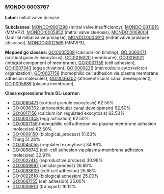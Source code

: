 
### [MONDO:0003767](http://purl.obolibrary.org/obo/MONDO_0003767)
**Label:** mitral valve disease

**Subclasses:** [MONDO:0001298](http://purl.obolibrary.org/obo/MONDO_0001298) (mitral valve insufficiency), [MONDO:0011915](http://purl.obolibrary.org/obo/MONDO_0011915) (MMVP2), [MONDO:0005852](http://purl.obolibrary.org/obo/MONDO_0005852) (mitral valve stenosis), [MONDO:0008004](http://purl.obolibrary.org/obo/MONDO_0008004) (familial mitral valve prolapse), [MONDO:0004910](http://purl.obolibrary.org/obo/MONDO_0004910) (mitral valve prolapse (disease)), [MONDO:0012569](http://purl.obolibrary.org/obo/MONDO_0012569) (MMVP3), 

**Mapped go classes:** [GO:0005509](http://purl.obolibrary.org/obo/GO_0005509) (calcium ion binding), [GO:0060471](http://purl.obolibrary.org/obo/GO_0060471) (cortical granule exocytosis), [GO:0016020](http://purl.obolibrary.org/obo/GO_0016020) (membrane), [GO:0016021](http://purl.obolibrary.org/obo/GO_0016021) (integral component of membrane), [GO:0007155](http://purl.obolibrary.org/obo/GO_0007155) (cell adhesion), [GO:0007343](http://purl.obolibrary.org/obo/GO_0007343) (egg activation), [GO:0000226](http://purl.obolibrary.org/obo/GO_0000226) (microtubule cytoskeleton organization), [GO:0007156](http://purl.obolibrary.org/obo/GO_0007156) (homophilic cell adhesion via plasma membrane adhesion molecules), [GO:0036302](http://purl.obolibrary.org/obo/GO_0036302) (atrioventricular canal development), [GO:0005886](http://purl.obolibrary.org/obo/GO_0005886) (plasma membrane), 

**Class expressions from DL-Learner:**

- [GO:0060471](http://purl.obolibrary.org/obo/GO_0060471) (cortical granule exocytosis) 62.50%
- [GO:0036302](http://purl.obolibrary.org/obo/GO_0036302) (atrioventricular canal development) 62.50%
- [GO:0017156](http://purl.obolibrary.org/obo/GO_0017156) (calcium ion regulated exocytosis) 62.50%
- [GO:0007343](http://purl.obolibrary.org/obo/GO_0007343) (egg activation) 62.50%
- [GO:0007156](http://purl.obolibrary.org/obo/GO_0007156) (homophilic cell adhesion via plasma membrane adhesion molecules) 62.50%
- [GO:0008150](http://purl.obolibrary.org/obo/GO_0008150) (biological_process) 51.63%
- Thing 51.28%
- [GO:0045055](http://purl.obolibrary.org/obo/GO_0045055) (regulated exocytosis) 34.86%
- [GO:0098742](http://purl.obolibrary.org/obo/GO_0098742) (cell-cell adhesion via plasma-membrane adhesion molecules) 32.91%
- [GO:0022414](http://purl.obolibrary.org/obo/GO_0022414) (reproductive process) 30.98%
- [GO:0009987](http://purl.obolibrary.org/obo/GO_0009987) (cellular process) 26.80%
- [GO:0098609](http://purl.obolibrary.org/obo/GO_0098609) (cell-cell adhesion) 25.86%
- [GO:0022610](http://purl.obolibrary.org/obo/GO_0022610) (biological adhesion) 25.00%
- [GO:0007155](http://purl.obolibrary.org/obo/GO_0007155) (cell adhesion) 25.00%
- [GO:0006810](http://purl.obolibrary.org/obo/GO_0006810) (transport) 16.12%


